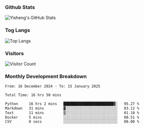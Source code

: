 ### Github Stats
![Yisheng's GitHub Stats](https://github-readme-stats-9qabuvhk1-gongyisheng.vercel.app/api?username=gongyisheng&count_private=true&show_icons=true)
### Tog Langs
![Top Langs](https://github-readme-stats-9qabuvhk1-gongyisheng.vercel.app/api/top-langs/?username=gongyisheng&layout=compact)
### Visitors
![Visitor Count](https://profile-counter.glitch.me/gongyisheng/count.svg)
### Monthly Development Breakdown
<!--START_SECTION:waka-->

```txt
From: 16 December 2024 - To: 15 January 2025

Total Time: 16 hrs 50 mins

Python     16 hrs 2 mins   ███████████████████████▓░   95.27 %
Markdown   31 mins         ▓░░░░░░░░░░░░░░░░░░░░░░░░   03.12 %
Text       11 mins         ▒░░░░░░░░░░░░░░░░░░░░░░░░   01.10 %
Docker     5 mins          ░░░░░░░░░░░░░░░░░░░░░░░░░   00.51 %
CSV        0 secs          ░░░░░░░░░░░░░░░░░░░░░░░░░   00.00 %
```

<!--END_SECTION:waka-->
